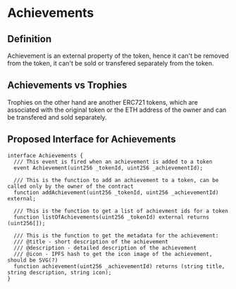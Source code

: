 # Achievements

## Definition
Achievement is an external property of the token, hence it can't be removed from the token, it can't be sold or transfered separately from the token.

## Achievements vs Trophies
Trophies on the other hand are another ERC721 tokens, which are associated with the original token or the ETH address of the owner and can be transfered and sold separately.

## Proposed Interface for Achievements

```
interface Achievements {
  /// This event is fired when an achievement is added to a token
  event Achievement(uint256 _tokenId, uint256 _achievementId);
  
  /// This is the function to add an achievement to a token, can be called only by the owner of the contract
  function addAchievement(uint256 _tokenId, uint256 _achievementId) external;
  
  /// This is the function to get a list of achievment ids for a token
  function listOfAchievements(uint256 _tokenId) external returns (uint256[]);
  
  /// This is the function to get the metadata for the achievement:
  /// @title - short description of the achievement
  /// @description - detailed description of the achievement
  /// @icon - IPFS hash to get the icon image of the achievement, should be SVG(?)
  function achievement(uint256 _achievementId) returns (string title, string description, string icon);
}
```
